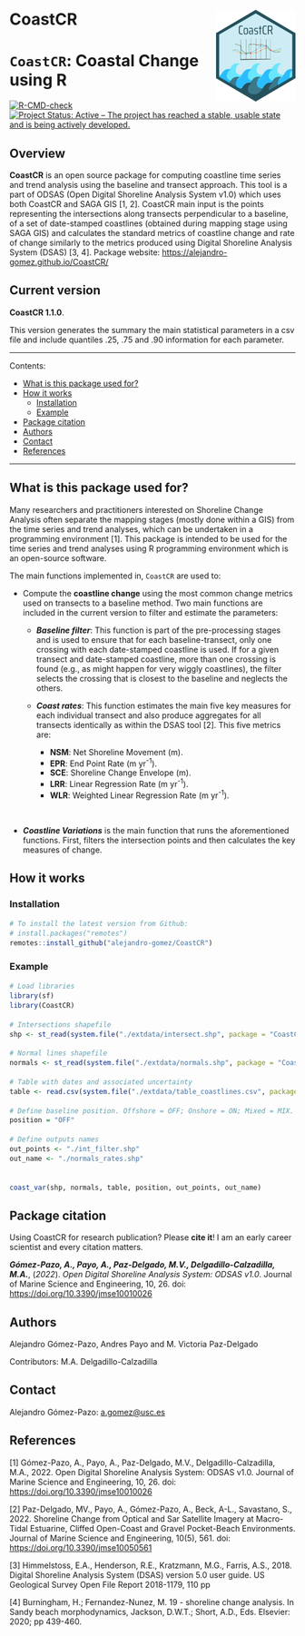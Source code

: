 CoastCR <img src="man/figures/logo.png" align="right" alt="" width="140" />
=========================================================
# `CoastCR`: Coastal Change using R

<!-- badges: start -->
[![R-CMD-check](https://github.com/alejandro-gomez/CoastCR/workflows/R-CMD-check/badge.svg)](https://github.com/alejandro-gomez/CoastCR/actions)
[![Project Status: Active – The project has reached a stable, usable state and is being actively developed.](https://www.repostatus.org/badges/latest/active.svg)](https://www.repostatus.org/#active)
<!-- badges: end -->
  
## Overview

**CoastCR** is an open source package for computing coastline time series and trend analysis using the baseline and transect approach. This tool is a part of ODSAS (Open Digital Shoreline Analysis System v1.0) which uses both CoastCR and SAGA GIS [1, 2]. CoastCR main input is the points representing the intersections along transects perpendicular to a baseline, of a set of date-stamped coastlines (obtained during mapping stage using SAGA GIS) and calculates the standard metrics of coastline change and rate of change similarly to the metrics produced using Digital Shoreline Analysis System (DSAS) [3, 4]. Package website: https://alejandro-gomez.github.io/CoastCR/

## Current version

**CoastCR 1.1.0**.

This version generates the summary the main statistical parameters in a csv file and include quantiles .25, .75 and .90 information for each parameter.


----

Contents:

* [What is this package used for?](#what-is-this-package-used-for)
* [How it works](#how-it-works)
  * [Installation](#installation)
  * [Example](#example)
* [Package citation](#package-citation)
* [Authors](#authors)
* [Contact](#contact)
* [References](#references)

----

## What is this package used for?
Many researchers and practitioners interested on Shoreline Change Analysis often separate the mapping stages (mostly done within a GIS) from the time series and trend analyses, which can be undertaken in a programming environment [1]. This package is intended to be used for the time series and trend analyses using R programming environment which is an open-source software.

The main functions implemented in, `CoastCR` are used to:

-    Compute the **coastline change** using the most common change metrics used on transects to a baseline method. Two main functions are included in the current version to filter and estimate the parameters:

     - ***Baseline filter***: This function is part of the pre-processing stages and is used to ensure that for each baseline-transect, only one crossing with each date-stamped coastline is used. If for a given transect and date-stamped coastline, more than one crossing is found (e.g., as might happen for very wiggly coastlines), the filter selects the crossing that is closest to the baseline and neglects the others.
  
     - ***Coast rates***: This function estimates the main five key measures for each individual transect and also produce aggregates for all transects identically as within the DSAS tool [2]. This five metrics are:
     
        - **NSM**: Net Shoreline Movement (m).
        - **EPR**: End Point Rate (m yr<sup>-1</sup>).
        - **SCE**: Shoreline Change Envelope (m).
        - **LRR**: Linear Regression Rate (m yr<sup>-1</sup>).
        - **WLR**: Weighted Linear Regression Rate (m yr<sup>-1</sup>).

&nbsp;

- ***Coastline Variations*** is the main function that runs the aforementioned functions. First, filters the intersection points and then calculates the key measures of change.
        
## How it works

### Installation

``` r
# To install the latest version from Github:
# install.packages("remotes")
remotes::install_github("alejandro-gomez/CoastCR")
```

### Example

``` r
# Load libraries
library(sf)
library(CoastCR)

# Intersections shapefile
shp <- st_read(system.file("./extdata/intersect.shp", package = "CoastCR"))

# Normal lines shapefile
normals <- st_read(system.file("./extdata/normals.shp", package = "CoastCR"))

# Table with dates and associated uncertainty
table <- read.csv(system.file("./extdata/table_coastlines.csv", package = "CoastCR"))

# Define baseline position. Offshore = OFF; Onshore = ON; Mixed = MIX.
position = "OFF"

# Define outputs names
out_points <- "./int_filter.shp"
out_name <- "./normals_rates.shp"


coast_var(shp, normals, table, position, out_points, out_name)
```

## Package citation

Using CoastCR for research publication?  Please **cite it**! I am an early career scientist and every citation matters.

***Gómez-Pazo, A., Payo, A., Paz-Delgado, M.V., Delgadillo-Calzadilla, M.A.***, (*2022*). *Open Digital Shoreline Analysis System: ODSAS v1.0*. Journal of Marine Science and Engineering, 10, 26. doi: https://doi.org/10.3390/jmse10010026

## Authors

Alejandro Gómez-Pazo, Andres Payo and M. Victoria Paz-Delgado

Contributors: M.A. Delgadillo-Calzadilla

## Contact

Alejandro Gómez-Pazo: a.gomez@usc.es

## References

[1] Gómez-Pazo, A., Payo, A., Paz-Delgado, M.V., Delgadillo-Calzadilla, M.A., 2022. Open Digital Shoreline Analysis System: ODSAS v1.0. Journal of Marine Science and Engineering, 10, 26. doi: https://doi.org/10.3390/jmse10010026

[2] Paz-Delgado, MV., Payo, A., Gómez-Pazo, A., Beck, A-L., Savastano, S., 2022. Shoreline Change from Optical and Sar Satellite Imagery at Macro-Tidal Estuarine, Cliffed Open-Coast and Gravel Pocket-Beach Environments. Journal of Marine Science and Engineering, 10(5), 561. doi: https://doi.org/10.3390/jmse10050561

[3] Himmelstoss, E.A., Henderson, R.E., Kratzmann, M.G., Farris, A.S., 2018. Digital Shoreline Analysis System (DSAS) version 5.0 user guide. US Geological Survey Open File Report 2018-1179, 110 pp

[4] Burningham, H.; Fernandez-Nunez, M. 19 - shoreline change analysis. In Sandy beach morphodynamics, Jackson, D.W.T.; Short, A.D., Eds. Elsevier: 2020; pp 439-460.
